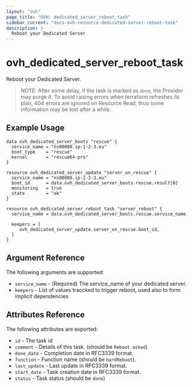 ```yaml
---
layout: "ovh"
page_title: "OVH: dedicated_server_reboot_task"
sidebar_current: "docs-ovh-resource-dedicated-server-reboot-task"
description: |-
  Reboot your Dedicated Server
---
```


# ovh_dedicated_server_reboot_task

Reboot your Dedicated Server.

> NOTE: After some delay, if the task is marked as `done`, the Provider
may purge it. To avoid raising errors when terraform refreshes its plan, 
404 errors are ignored on Resource Read, thus some information may be lost
after a while.

## Example Usage

```hcl
data ovh_dedicated_server_boots "rescue" {
  service_name = "ns00000.ip-1-2-3.eu"
  boot_type    = "rescue"
  kernel       = "rescue64-pro"
}

resource ovh_dedicated_server_update "server_on_rescue" {
  service_name = "ns00000.ip-1-2-3.eu"
  boot_id      = data.ovh_dedicated_server_boots.rescue.result[0]
  monitoring   = true
  state        = "ok"
}

resource ovh_dedicated_server_reboot_task "server_reboot" {
  service_name = data.ovh_dedicated_server_boots.rescue.service_name

  keepers = [
     ovh_dedicated_server_update.server_on_rescue.boot_id,
  ]
}
```

## Argument Reference

The following arguments are supported:

* `service_name` - (Required) The service_name of your dedicated server.
* `keepers` - List of values traccked to trigger reboot, used also to form implicit dependencies

## Attributes Reference

The following attributes are exported:

* `id` - The task id
* `comment` - Details of this task. (should be `Reboot asked`)
* `done_date` - Completion date in RFC3339 format.
* `function` - Function name (should be `hardReboot`).
* `last_update` - Last update in RFC3339 format.
* `start_date` - Task creation date in RFC3339 format.
* `status` - Task status (should be `done`)
